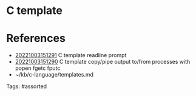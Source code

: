 # C template

# References
- [20221003151291](/zet/20221003151291/) C template readline prompt
- [20221003151290](/zet/20221003151290/) C template copy/pipe output to/from processes with popen fgetc fputc
- ~/kb/c-language/templates.md

Tags:
    #assorted

